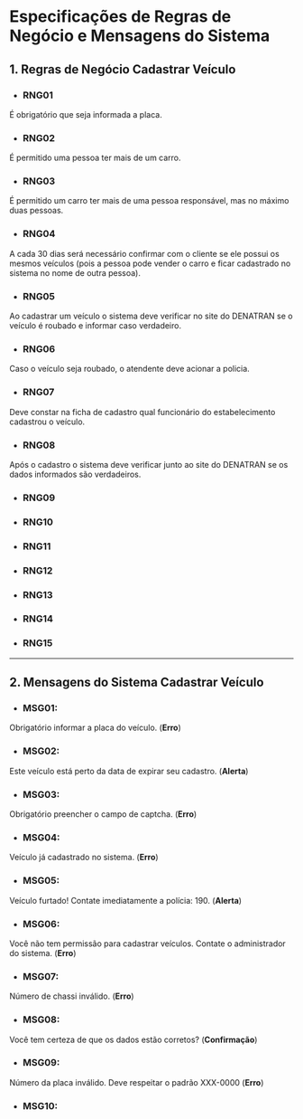 # Especificações de Regras de Negócio e Mensagens do Sistema  
  
## 1. Regras de Negócio Cadastrar Veículo  
  
- ### RNG01  
É obrigatório que seja informada a placa.  
  
- ### RNG02  
É permitido uma pessoa ter mais de um carro.  
  
- ### RNG03  
É permitido um carro ter mais de uma pessoa responsável, mas no máximo duas pessoas.  
  
- ### RNG04  
A cada 30 dias será necessário confirmar com o cliente se ele possui os mesmos veículos (pois a pessoa pode vender o carro e ficar 
cadastrado no sistema no nome de outra pessoa).  
  
- ### RNG05  
Ao cadastrar um veículo o sistema deve verificar no site do DENATRAN se o veículo é roubado e informar caso verdadeiro.  
  
- ### RNG06  
Caso o veículo seja roubado, o atendente deve acionar a policia.  
  
- ### RNG07  
Deve constar na ficha de cadastro qual funcionário do estabelecimento cadastrou o veículo.  
  
- ### RNG08  
Após o cadastro o sistema deve verificar junto ao site do DENATRAN se os dados informados são verdadeiros.  
  
- ### RNG09  


- ### RNG10  


- ### RNG11  


- ### RNG12  


- ### RNG13  


- ### RNG14  


- ### RNG15  


***  

## 2. Mensagens do Sistema Cadastrar Veículo  

- ### MSG01:  
Obrigatório informar a placa do veículo. (**Erro**)  
   
- ### MSG02:  
Este veículo está perto da data de expirar seu cadastro. (**Alerta**)  
  
- ### MSG03:  
Obrigatório preencher o campo de captcha. (**Erro**)  
  
- ### MSG04:  
Veículo já cadastrado no sistema. (**Erro**)  
  
- ### MSG05:  
Veículo furtado! Contate imediatamente a polícia: 190. (**Alerta**)  
  
- ### MSG06:  
Você não tem permissão para cadastrar veículos. Contate o administrador do sistema. (**Erro**)  
  
- ### MSG07:  
Número de chassi inválido. (**Erro**)  
  
- ### MSG08:  
Você tem certeza de que os dados estão corretos? (**Confirmação**)  
  
- ### MSG09:  
Número da placa inválido. Deve respeitar o padrão XXX-0000 (**Erro**)
  
- ### MSG10:  



